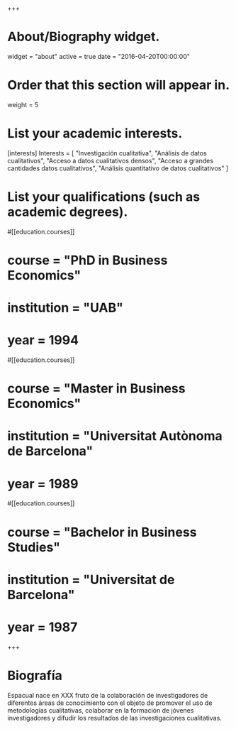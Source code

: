 +++
# About/Biography widget.
widget = "about"
active = true
date = "2016-04-20T00:00:00"

# Order that this section will appear in.
weight = 5

# List your academic interests.
[interests]
  Interests = [
    "Investigación cualitativa",
    "Análisis de datos cualitativos",
    "Acceso a datos cualitativos densos",
    "Acceso a grandes cantidades datos cualitativos",
    "Análisis quantitativo de datos cualitativos"
  ]

# List your qualifications (such as academic degrees).
#[[education.courses]]
#  course = "PhD in Business Economics"
#  institution = "UAB"
#  year = 1994

#[[education.courses]]
#  course = "Master in Business Economics"
#  institution = "Universitat Autònoma de Barcelona"
#  year = 1989
  
#[[education.courses]]
#  course = "Bachelor in Business Studies"
#  institution = "Universitat de Barcelona"
#  year = 1987
 
+++

# Biografía

Espacual nace en XXX fruto de la colaboración de investigadores de diferentes áreas de conocimiento con el objeto de promover el uso de metodologías cualitativas, colaborar en la formación de jóvenes investigadores y difudir los resultados de las investigaciones cualitativas. 